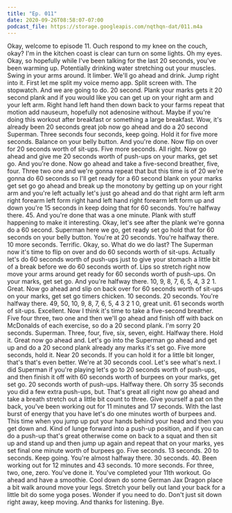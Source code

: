 ```yaml
---
title: "Ep. 011"
date: 2020-09-26T08:58:07-07:00
podcast_file: https://storage.googleapis.com/nqthqn-dat/011.m4a
---
```


  Okay, welcome to episode 11. Ouch respond to my knee on the couch, okay? I'm in the kitchen coast is clear can turn on some lights. Oh my eyes. Okay, so hopefully while I've been talking for the last 20 seconds, you've been warming up. Potentially drinking water stretching out your muscles.   Swing in your arms around. It limber. We'll go ahead and drink. Jump right into it. First let me split my voice memo app. Split screen with. The stopwatch. And we are going to do. 20 second. Plank your marks gets it 20 second plank and if you would like you can get up on your right arm and your left arm.   Right hand left hand then down back to your farms repeat that motion add nauseum, hopefully not adenosine without. Maybe if you're doing this workout after breakfast or something a large breakfast. Wow, it's already been 20 seconds great job now go ahead and do a 20 second Superman.   Three seconds four seconds, keep going.   Hold it for five more seconds. Balance on your belly button. And you're done. Now flip on over for 20 seconds worth of sit-ups.   Five more seconds.   All right. Now go ahead and give me 20 seconds worth of push-ups on your marks, get set go.   And you're done. Now go ahead and take a five-second breather, five, four. Three two one and we're gonna repeat that but this time is of 20 we're gonna do 60 seconds so I'll get ready for a 60 second blank on your marks get set go go ahead and break up the monotony by getting up on your right arm and you're left actually let's just go ahead and do that right arm left arm right forearm left form right hand left hand right forearm left form up and down you're 15 seconds in keep doing that for 60 seconds.   You're halfway there.   45.   And you're done that was a one minute. Plank with stuff happening to make it interesting. Okay, let's see after the plank we're gonna do a 60 second. Superman here we go, get ready set go hold that for 60 seconds on your belly button.   You're at 20 seconds.   You're halfway there.   10 more seconds.   Terrific. Okay, so. What do we do last? The Superman now it's time to flip on over and do 60 seconds worth of sit-ups. Actually let's do 60 seconds worth of push-ups just to give your stomach a little bit of a break before we do 60 seconds worth of. Lips so stretch right now move your arms around get ready for 60 seconds worth of push-ups.   On your marks, get set go.   And you're halfway there.   10, 9, 8, 7, 6, 5, 4, 3 2 1. Great. Now go ahead and slip on back over for 60 seconds worth of sit-ups on your marks, get set go timers chicken.   10 seconds.   20 seconds.   You're halfway there.   49, 50, 10, 9, 8, 7, 6, 5, 4 3 2 1 0, great unit. 61 seconds worth of sit-ups. Excellent. Now I think it's time to take a five-second breather. Five four three, two one and then we'll go ahead and finish off with back on McDonalds of each exercise, so do a 20 second plank.   I'm sorry 20 seconds. Superman.   Three, four, five, six, seven, eight. Halfway there. Hold it.   Great now go ahead and. Let's go into the Superman go ahead and get up and do a 20 second plank already any marks it's set go.   Five more seconds, hold it.   Near 20 seconds. If you can hold it for a little bit longer, that's that's even better. We're at 30 seconds cool. Let's see what's next. I did Superman if you're playing let's go to 20 seconds worth of push-ups, and then finish it off with 60 seconds worth of burpees on your marks, get set go.   20 seconds worth of push-ups.   Halfway there.   Oh sorry 35 seconds you did a few extra push-ups, but. That's great all right now go ahead and take a breath stretch out a little bit count to three. Give yourself a pat on the back, you've been working out for 11 minutes and 17 seconds. With the last burst of energy that you have let's do one minutes worth of burpees and.   This time when you jump up put your hands behind your head and then you get down and. Kind of lunge forward into a push-up position, and if you can do a push-up that's great otherwise come on back to a squat and then sit up and stand up and then jump up again and repeat that on your marks, yes set final one minute worth of burpees go.   Five seconds.   13 seconds.   20 to seconds.   Keep going. You're almost halfway there. 30 seconds.   40.   Been working out for 12 minutes and 43 seconds. 10 more seconds.   For three, two, one, zero. You've done it. You've completed your 11th workout. Go ahead and have a smoothie. Cool down do some German Jax Dragon place a bit walk around move your legs. Stretch your belly out land your back for a little bit do some yoga poses. Wonder if you need to do.   Don't just sit down right away, keep moving. And thanks for listening. Bye.